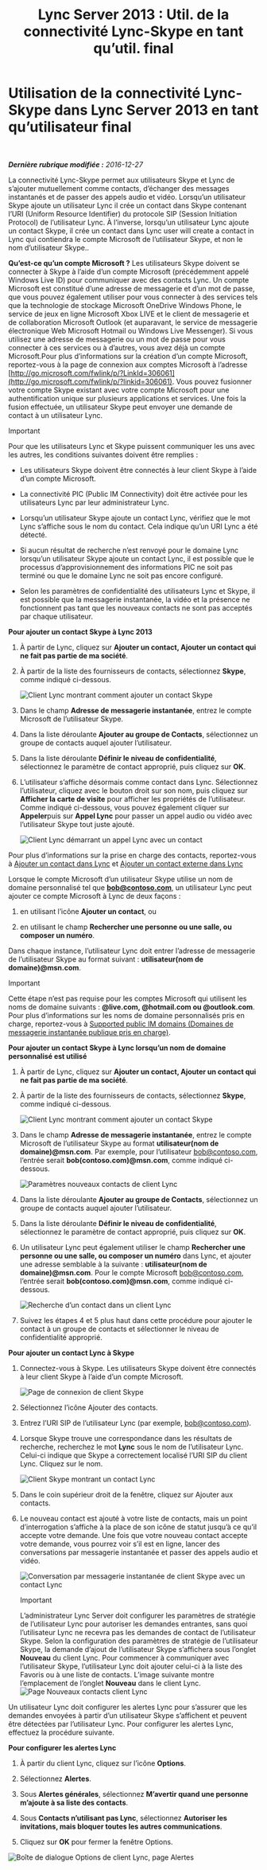 ﻿---
title: "Lync Server 2013 : Util. de la connectivité Lync-Skype en tant qu’util. final"
TOCTitle: Utilisation de la connectivité Lync-Skype en tant qu’utilisateur final
ms:assetid: ad22f731-118c-4349-8790-b1a72941cbdd
ms:mtpsurl: https://technet.microsoft.com/fr-fr/library/Dn440175(v=OCS.15)
ms:contentKeyID: 59602878
ms.date: 12/28/2016
mtps_version: v=OCS.15
ms.translationtype: HT
---

# Utilisation de la connectivité Lync-Skype dans Lync Server 2013 en tant qu’utilisateur final

 

_**Dernière rubrique modifiée :** 2016-12-27_

La connectivité Lync-Skype permet aux utilisateurs Skype et Lync de s’ajouter mutuellement comme contacts, d’échanger des messages instantanés et de passer des appels audio et vidéo. Lorsqu’un utilisateur Skype ajoute un utilisateur Lync il crée un contact dans Skype contenant l’URI (Uniform Resource Identifier) du protocole SIP (Session Initiation Protocol) de l’utilisateur Lync. À l’inverse, lorsqu’un utilisateur Lync ajoute un contact Skype, il crée un contact dans Lync user will create a contact in Lync qui contiendra le compte Microsoft de l’utilisateur Skype, et non le nom d’utilisateur Skype..

**Qu’est-ce qu’un compte Microsoft ?** Les utilisateurs Skype doivent se connecter à Skype à l’aide d’un compte Microsoft (précédemment appelé Windows Live ID) pour communiquer avec des contacts Lync. Un compte Microsoft est constitué d’une adresse de messagerie et d’un mot de passe, que vous pouvez également utiliser pour vous connecter à des services tels que la technologie de stockage Microsoft OneDrive Windows Phone, le service de jeux en ligne Microsoft Xbox LIVE et le client de messagerie et de collaboration Microsoft Outlook (et auparavant, le service de messagerie électronique Web Microsoft Hotmail ou Windows Live Messenger). Si vous utilisez une adresse de messagerie ou un mot de passe pour vous connecter à ces services ou à d’autres, vous avez déjà un compte Microsoft.Pour plus d’informations sur la création d’un compte Microsoft, reportez-vous à la page de connexion aux comptes Microsoft à l’adresse [http://go.microsoft.com/fwlink/p/?LinkId=306061](http://go.microsoft.com/fwlink/p/?linkid=306061). Vous pouvez fusionner votre compte Skype existant avec votre compte Microsoft pour une authentification unique sur plusieurs applications et services. Une fois la fusion effectuée, un utilisateur Skype peut envoyer une demande de contact à un utilisateur Lync.

> [!IMPORTANT]  
> Pour que les utilisateurs Lync et Skype puissent communiquer les uns avec les autres, les conditions suivantes doivent être remplies :<ul><li><p>Les utilisateurs Skype doivent être connectés à leur client Skype à l’aide d’un compte Microsoft.</p></li>
> <li><p>La connectivité PIC (Public IM Connectivity) doit être activée pour les utilisateurs Lync par leur administrateur Lync.</p></li>
> <li><p>Lorsqu’un utilisateur Skype ajoute un contact Lync, vérifiez que le mot Lync s’affiche sous le nom du contact. Cela indique qu’un URI Lync a été détecté.</p></li>
> <li><p>Si aucun résultat de recherche n’est renvoyé pour le domaine Lync lorsqu’un utilisateur Skype ajoute un contact Lync, il est possible que le processus d’approvisionnement des informations PIC ne soit pas terminé ou que le domaine Lync ne soit pas encore configuré.</p></li>
> <li><p>Selon les paramètres de confidentialité des utilisateurs Lync et Skype, il est possible que la messagerie instantanée, la vidéo et la présence ne fonctionnent pas tant que les nouveaux contacts ne sont pas acceptés par chaque utilisateur.</p></li></ul>


**Pour ajouter un contact Skype à Lync 2013**

1.  À partir de Lync, cliquez sur **Ajouter un contact, Ajouter un contact qui ne fait pas partie de ma société**.

2.  À partir de la liste des fournisseurs de contacts, sélectionnez **Skype**, comme indiqué ci-dessous.
    
    ![Client Lync montrant comment ajouter un contact Skype](images/Dn440175.ac4e2f21-c1d9-47d8-b99e-d49fe4eb36d7(OCS.15).jpg "Client Lync montrant comment ajouter un contact Skype")

3.  Dans le champ **Adresse de messagerie instantanée**, entrez le compte Microsoft de l’utilisateur Skype.

4.  Dans la liste déroulante **Ajouter au groupe de Contacts**, sélectionnez un groupe de contacts auquel ajouter l’utilisateur.

5.  Dans la liste déroulante **Définir le niveau de confidentialité**, sélectionnez le paramètre de contact approprié, puis cliquez sur **OK**.

6.  L’utilisateur s’affiche désormais comme contact dans Lync. Sélectionnez l’utilisateur, cliquez avec le bouton droit sur son nom, puis cliquez sur **Afficher la carte de visite** pour afficher les propriétés de l’utilisateur. Comme indiqué ci-dessous, vous pouvez également cliquer sur **Appeler**puis sur **Appel Lync** pour passer un appel audio ou vidéo avec l’utilisateur Skype tout juste ajouté.
    
    ![Client Lync démarrant un appel Lync avec un contact](images/Dn440175.cd7cb21a-87f7-4bfa-b30c-980d4098d226(OCS.15).jpg "Client Lync démarrant un appel Lync avec un contact")

Pour plus d’informations sur la prise en charge des contacts, reportez-vous à [Ajouter un contact dans Lync](http://office.microsoft.com/fr-fr/office365-lync-online-help/add-a-contact-in-lync-ha102828922.aspx) et [Ajouter un contact externe dans Lync](http://office.microsoft.com/fr-fr/office365-lync-online-help/add-an-external-contact-in-lync-ha104038998.aspx?ctt=5%26origin=ha102828922)

Lorsque le compte Microsoft d’un utilisateur Skype utilise un nom de domaine personnalisé tel que <strong>bob@contoso.com</strong>, un utilisateur Lync peut ajouter ce compte Microsoft à Lync de deux façons :

1.  en utilisant l’icône **Ajouter un contact**, ou

2.  en utilisant le champ **Rechercher une personne ou une salle, ou composer un numéro**.

Dans chaque instance, l’utilisateur Lync doit entrer l’adresse de messagerie de l’utilisateur Skype au format suivant : <strong>utilisateur(nom de domaine)@msn.com</strong>.

> [!IMPORTANT]  
> Cette étape n’est pas requise pour les comptes Microsoft qui utilisent les noms de domaine suivants : <strong>@live.com, @hotmail.com ou @outlook.com</strong>. Pour plus d’informations sur les noms de domaine personnalisés pris en charge, reportez-vous à <a href="http://support.microsoft.com/kb/897567">Supported public IM domains (Domaines de messagerie instantanée publique pris en charge)</a>.

**Pour ajouter un contact Skype à Lync lorsqu’un nom de domaine personnalisé est utilisé**

1.  À partir de Lync, cliquez sur **Ajouter un contact, Ajouter un contact qui ne fait pas partie de ma société**.

2.  À partir de la liste des fournisseurs de contacts, sélectionnez **Skype**, comme indiqué ci-dessous.
    
    ![Client Lync montrant comment ajouter un contact Skype](images/Dn440175.ac4e2f21-c1d9-47d8-b99e-d49fe4eb36d7(OCS.15).jpg "Client Lync montrant comment ajouter un contact Skype")

3.  Dans le champ **Adresse de messagerie instantanée**, entrez le compte Microsoft de l’utilisateur Skype au format <strong>utilisateur(nom de domaine)@msn.com</strong>. Par exemple, pour l’utilisateur bob@contoso.com, l’entrée serait <strong>bob(contoso.com)@msn.com</strong>, comme indiqué ci-dessous.
    
    ![Paramètres nouveaux contacts de client Lync](images/Dn440175.422e69b5-2c0c-4260-858f-f10309af772f(OCS.15).jpg "Paramètres nouveaux contacts de client Lync")

4.  Dans la liste déroulante **Ajouter au groupe de Contacts**, sélectionnez un groupe de contacts auquel ajouter l’utilisateur.

5.  Dans la liste déroulante **Définir le niveau de confidentialité**, sélectionnez le paramètre de contact approprié, puis cliquez sur **OK**.

6.  Un utilisateur Lync peut également utiliser le champ **Rechercher une personne ou une salle, ou composer un numéro** dans Lync, et ajouter une adresse semblable à la suivante : <strong>utilisateur(nom de domaine)@msn.com</strong>. Pour le compte Microsoft bob@contoso.com, l’entrée serait <strong>bob(contoso.com)@msn.com</strong>, comme indiqué ci-dessous.
    
    ![Recherche d’un contact dans un client Lync](images/Dn440175.69787db8-f9b9-49e5-b197-b90b10393301(OCS.15).jpg "Recherche d’un contact dans un client Lync")

7.  Suivez les étapes 4 et 5 plus haut dans cette procédure pour ajouter le contact à un groupe de contacts et sélectionner le niveau de confidentialité approprié.

**Pour ajouter un contact Lync à Skype**

1.  Connectez-vous à Skype. Les utilisateurs Skype doivent être connectés à leur client Skype à l’aide d’un compte Microsoft.
    
    ![Page de connexion de client Skype](images/Dn440175.b4fd7c5a-be35-4205-80c7-872863b7a91d(OCS.15).jpg "Page de connexion de client Skype")

2.  Sélectionnez l’icône Ajouter des contacts.

3.  Entrez l’URI SIP de l’utilisateur Lync (par exemple, bob@contoso.com).

4.  Lorsque Skype trouve une correspondance dans les résultats de recherche, recherchez le mot **Lync** sous le nom de l’utilisateur Lync. Celui-ci indique que Skype a correctement localisé l’URI SIP du client Lync. Cliquez sur le nom.
    
    ![Client Skype montrant un contact Lync](images/Dn440175.4e690a72-1a54-4442-89cf-0fb45ac5f56a(OCS.15).jpg "Client Skype montrant un contact Lync")

5.  Dans le coin supérieur droit de la fenêtre, cliquez sur Ajouter aux contacts.

6.  Le nouveau contact est ajouté à votre liste de contacts, mais un point d’interrogation s’affiche à la place de son icône de statut jusqu’à ce qu’il accepte votre demande. Une fois que votre nouveau contact accepte votre demande, vous pourrez voir s’il est en ligne, lancer des conversations par messagerie instantanée et passer des appels audio et vidéo.
    
    ![Conversation par messagerie instantanée de client Skype avec un contact Lync](images/Dn440175.86ca6f81-4db9-45ba-8511-1f7541aaf066(OCS.15).jpg "Conversation par messagerie instantanée de client Skype avec un contact Lync")
    
    > [!IMPORTANT]  
    > L’administrateur Lync Server doit configurer les paramètres de stratégie de l’utilisateur Lync pour autoriser les demandes entrantes, sans quoi l’utilisateur Lync ne recevra pas les demandes de contact de l’utilisateur Skype. Selon la configuration des paramètres de stratégie de l’utilisateur Skype, la demande d’ajout de l’utilisateur Skype s’affichera sous l’onglet <strong>Nouveau</strong> du client Lync. Pour commencer à communiquer avec l’utilisateur Skype, l’utilisateur Lync doit ajouter celui-ci à la liste des Favoris ou à une liste de contacts. L’image suivante montre l’emplacement de l’onglet <strong>Nouveau</strong> dans le client Lync.    
    ![Page Nouveaux contacts client Lync](images/Dn440175.b1cf8570-1401-47d9-ab14-b04f0d7e8a7a(OCS.15).jpg "Page Nouveaux contacts client Lync")

Un utilisateur Lync doit configurer les alertes Lync pour s’assurer que les demandes envoyées à partir d’un utilisateur Skype s’affichent et peuvent être détectées par l’utilisateur Lync. Pour configurer les alertes Lync, effectuez la procédure suivante.

**Pour configurer les alertes Lync**

1.  À partir du client Lync, cliquez sur l’icône **Options**.

2.  Sélectionnez **Alertes**.

3.  Sous **Alertes générales**, sélectionnez **M’avertir quand une personne m’ajoute à sa liste des contacts**.

4.  Sous **Contacts n’utilisant pas Lync**, sélectionnez **Autoriser les invitations, mais bloquer toutes les autres communications**.

5.  Cliquez sur **OK** pour fermer la fenêtre Options.

![Boîte de dialogue Options de client Lync, page Alertes](images/Dn440175.b36ed67f-f394-4f66-b60a-b74793001bfc(OCS.15).jpg "Boîte de dialogue Options de client Lync, page Alertes")

